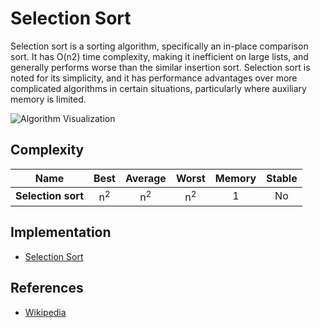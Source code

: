 # Selection Sort

Selection sort is a sorting algorithm, specifically an in-place comparison sort. It has O(n2) time complexity, making it inefficient on large lists, and generally performs worse than the similar insertion sort. Selection sort is noted for its simplicity, and it has performance advantages over more complicated algorithms in certain situations, particularly where auxiliary memory is limited.

![Algorithm Visualization](https://upload.wikimedia.org/wikipedia/commons/9/94/Selection-Sort-Animation.gif)

## Complexity

| Name                  | Best            | Average             | Worst               | Memory    | Stable    |
| --------------------- | :-------------: | :-----------------: | :-----------------: | :-------: | :-------: |
| **Selection sort**    | n<sup>2</sup>   | n<sup>2</sup>       | n<sup>2</sup>       | 1         | No        |

## Implementation

* [Selection Sort](https://github.com/TannerGabriel/learning-go/blob/master/algorithms/sorting/SelectionSort/selectionsort.go)

## References

* [Wikipedia](https://en.wikipedia.org/wiki/Selection_sort)